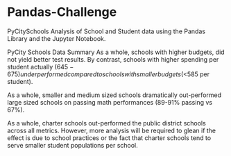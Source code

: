 # Pandas-Challenge

PyCitySchools
Analysis of School and Student data using the Pandas Library and the Jupyter Notebook.

PyCity Schools Data Summary
As a whole, schools with higher budgets, did not yield better test results. By contrast, schools with higher spending per student actually ($645-675) underperformed compared to schools with smaller budgets (<$585 per student).

As a whole, smaller and medium sized schools dramatically out-performed large sized schools on passing math performances (89-91% passing vs 67%).

As a whole, charter schools out-performed the public district schools across all metrics. However, more analysis will be required to glean if the effect is due to school practices or the fact that charter schools tend to serve smaller student populations per school.
